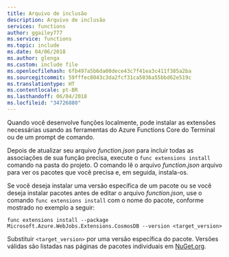 ```yaml
---
title: Arquivo de inclusão
description: Arquivo de inclusão
services: functions
author: ggailey777
ms.service: functions
ms.topic: include
ms.date: 04/06/2018
ms.author: glenga
ms.custom: include file
ms.openlocfilehash: 6fb497a5b6da00dece43c7f41ea3c411f385a2ba
ms.sourcegitcommit: 59fffec8043c3da2fcf31ca5036a55bbd62e519c
ms.translationtype: HT
ms.contentlocale: pt-BR
ms.lasthandoff: 06/04/2018
ms.locfileid: "34726880"
---
```

Quando você desenvolve funções localmente, pode instalar as extensões necessárias usando as ferramentas do Azure Functions Core do Terminal ou de um prompt de comando. 

Depois de atualizar seu arquivo *function.json* para incluir todas as associações de sua função precisa, execute o `func extensions install` comando na pasta do projeto. O comando lê o arquivo *function.json* arquivo para ver os pacotes que você precisa e, em seguida, instala-os.

Se você deseja instalar uma versão específica de um pacote ou se você deseja instalar pacotes antes de editar o arquivo *function.json*, use o comando `func extensions install` com o nome do pacote, conforme mostrado no exemplo a seguir:

```
func extensions install --package Microsoft.Azure.WebJobs.Extensions.CosmosDB --version <target_version>
```

Substituir `<target_version>` por uma versão específica do pacote. Versões válidas são listadas nas páginas de pacotes individuais em [NuGet.org](https://nuget.org).
